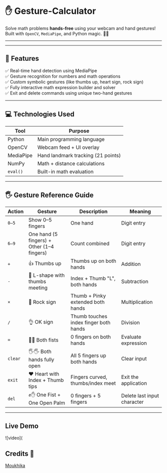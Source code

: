 # ✋ Gesture-Calculator

Solve math problems **hands-free** using your webcam and hand gestures!  
Built with `OpenCV`, `MediaPipe`, and Python magic. 🔢🤖

---

---

## 🧠 Features

✅ Real-time hand detection using MediaPipe  
✅ Gesture recognition for numbers and math operations  
✅ Custom symbolic gestures (like thumbs up, heart sign, rock sign)  
✅ Fully interactive math expression builder and solver  
✅ Exit and delete commands using unique two-hand gestures

---

## 💻 Technologies Used

| Tool         | Purpose                            |
|--------------|-------------------------------------|
| Python       | Main programming language           |
| OpenCV       | Webcam feed + UI overlay            |
| MediaPipe    | Hand landmark tracking (21 points)  |
| NumPy        | Math + distance calculations        |
| `eval()`     | Built-in math evaluation            |

---

## 🖐️ Gesture Reference Guide

| Action      | Gesture                                       | Description                        | Meaning                         |
|-------------|-----------------------------------------------|------------------------------------|---------------------------------|
| `0–5`       | Show 0–5 fingers                              | One hand                           | Digit entry                     |
| `6–9`       | One hand (5 fingers) + Other (1–4 fingers)    | Count combined                     | Digit entry                     |
| `+`         | 👍 Thumbs up                                  | Thumbs up on both hands            | Addition                        |
| `-`         | 🤌 L-shape with thumbs meeting                | Index + Thumb "L", both hands      | Subtraction                     |
| `×`         | 🤘 Rock sign                                  | Thumb + Pinky extended both hands  | Multiplication                  |
| `/`         | 👌 OK sign                                    | Thumb touches index finger both hands | Division                        |
| `=`         | 👊👊 Both fists                                | 0 fingers on both hands            | Evaluate expression             |
| `clear`     | 🖐️🖐️ Both hands fully open                   | All 5 fingers up both hands         | Clear input                     |
| `exit`      | ❤️ Heart with Index + Thumb tips              | Fingers curved, thumbs/index meet  | Exit the application            |
| `del`       | ✊✋ One Fist + One Open Palm                   | 0 fingers + 5 fingers             | Delete last input character     |

---
## Live Demo 
![video](
## Credits 💫
[Moukhika](https://www.linkedin.com/in/moukhika01/)
